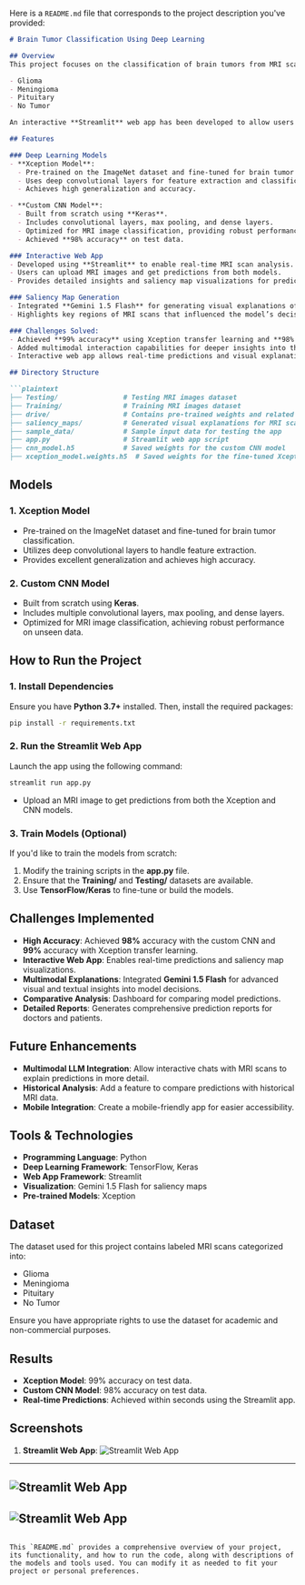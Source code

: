 Here is a `README.md` file that corresponds to the project description you've provided:

```markdown
# Brain Tumor Classification Using Deep Learning

## Overview
This project focuses on the classification of brain tumors from MRI scans using advanced deep learning techniques. The goal is to assist healthcare professionals in the early detection and diagnosis of brain tumors. The project uses transfer learning with the pre-trained **Xception model** and a custom-built **Convolutional Neural Network (CNN)** to classify MRI images into four categories:

- Glioma
- Meningioma
- Pituitary
- No Tumor

An interactive **Streamlit** web app has been developed to allow users to upload MRI scans and receive predictions along with visual explanations.

## Features

### Deep Learning Models
- **Xception Model**: 
  - Pre-trained on the ImageNet dataset and fine-tuned for brain tumor classification.
  - Uses deep convolutional layers for feature extraction and classification.
  - Achieves high generalization and accuracy.

- **Custom CNN Model**:
  - Built from scratch using **Keras**.
  - Includes convolutional layers, max pooling, and dense layers.
  - Optimized for MRI image classification, providing robust performance on unseen data.
  - Achieved **98% accuracy** on test data.

### Interactive Web App
- Developed using **Streamlit** to enable real-time MRI scan analysis.
- Users can upload MRI images and get predictions from both models.
- Provides detailed insights and saliency map visualizations for predictions.

### Saliency Map Generation
- Integrated **Gemini 1.5 Flash** for generating visual explanations of predictions.
- Highlights key regions of MRI scans that influenced the model’s decision.

### Challenges Solved:
- Achieved **99% accuracy** using Xception transfer learning and **98% accuracy** with the custom CNN model.
- Added multimodal interaction capabilities for deeper insights into the models' decisions.
- Interactive web app allows real-time predictions and visual explanations of the results.

## Directory Structure

```plaintext
├── Testing/                # Testing MRI images dataset  
├── Training/               # Training MRI images dataset  
├── drive/                  # Contains pre-trained weights and related assets  
├── saliency_maps/          # Generated visual explanations for MRI scans  
├── sample_data/            # Sample input data for testing the app  
├── app.py                  # Streamlit web app script  
├── cnn_model.h5            # Saved weights for the custom CNN model  
├── xception_model.weights.h5  # Saved weights for the fine-tuned Xception model  
```

## Models

### 1. Xception Model
- Pre-trained on the ImageNet dataset and fine-tuned for brain tumor classification.
- Utilizes deep convolutional layers to handle feature extraction.
- Provides excellent generalization and achieves high accuracy.

### 2. Custom CNN Model
- Built from scratch using **Keras**.
- Includes multiple convolutional layers, max pooling, and dense layers.
- Optimized for MRI image classification, achieving robust performance on unseen data.

## How to Run the Project

### 1. Install Dependencies
Ensure you have **Python 3.7+** installed. Then, install the required packages:

```bash
pip install -r requirements.txt
```

### 2. Run the Streamlit Web App
Launch the app using the following command:

```bash
streamlit run app.py
```

- Upload an MRI image to get predictions from both the Xception and CNN models.

### 3. Train Models (Optional)
If you'd like to train the models from scratch:
1. Modify the training scripts in the **app.py** file.
2. Ensure that the **Training/** and **Testing/** datasets are available.
3. Use **TensorFlow/Keras** to fine-tune or build the models.

## Challenges Implemented
- **High Accuracy**: Achieved **98%** accuracy with the custom CNN and **99%** accuracy with Xception transfer learning.
- **Interactive Web App**: Enables real-time predictions and saliency map visualizations.
- **Multimodal Explanations**: Integrated **Gemini 1.5 Flash** for advanced visual and textual insights into model decisions.
- **Comparative Analysis**: Dashboard for comparing model predictions.
- **Detailed Reports**: Generates comprehensive prediction reports for doctors and patients.

## Future Enhancements
- **Multimodal LLM Integration**: Allow interactive chats with MRI scans to explain predictions in more detail.
- **Historical Analysis**: Add a feature to compare predictions with historical MRI data.
- **Mobile Integration**: Create a mobile-friendly app for easier accessibility.

## Tools & Technologies
- **Programming Language**: Python
- **Deep Learning Framework**: TensorFlow, Keras
- **Web App Framework**: Streamlit
- **Visualization**: Gemini 1.5 Flash for saliency maps
- **Pre-trained Models**: Xception

## Dataset
The dataset used for this project contains labeled MRI scans categorized into:

- Glioma
- Meningioma
- Pituitary
- No Tumor

Ensure you have appropriate rights to use the dataset for academic and non-commercial purposes.

## Results
- **Xception Model**: 99% accuracy on test data.
- **Custom CNN Model**: 98% accuracy on test data.
- **Real-time Predictions**: Achieved within seconds using the Streamlit app.

## Screenshots
1. **Streamlit Web App**: 
 ![Streamlit Web App](images/1.png)
 ---
 ![Streamlit Web App](images/2.png)
 ---
 ![Streamlit Web App](images/3.png)
 ---
```

This `README.md` provides a comprehensive overview of your project, its functionality, and how to run the code, along with descriptions of the models and tools used. You can modify it as needed to fit your project or personal preferences.